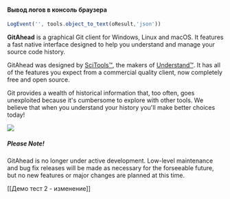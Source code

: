 #### Вывод логов в консоль браузера
```js
LogEvent('', tools.object_to_text(oResult,'json'))
```
**GitAhead** is a graphical Git client for Windows, Linux and macOS. It features a fast native interface designed to help you understand and manage your source code history.

GitAhead was designed by [SciTools™](https://scitools.com/), the makers of [Understand™](https://scitools.com/features/). It has all of the features you expect from a commercial quality client, now completely free and open source.

Git provides a wealth of historical information that, too often, goes unexploited because it's cumbersome to explore with other tools. We believe that when you understand your history you'll make better choices today!

![](https://gitahead.github.io/gitahead.com/images/dark.png)

##### Please Note!

GitAhead is no longer under active development. Low-level maintenance and bug fix releases will be made as necessary for the forseeable future, but no new features or major changes are planned at this time.

[[Демо тест 2 - изменение]]

